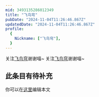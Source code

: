 ```yaml
---
mid: 3493135286012349
title: "飞鸟穹"
pubDate: "2024-11-04T11:26:46.867Z"
updatedDate: "2024-11-04T11:26:46.867Z"
profile:
  {
    Nickname: ["飞鸟穹"],
  }
---
```


关注[飞鸟穹](https://space.bilibili.com/3493135286012349)谢谢喵~ 关注[飞鸟穹](https://space.bilibili.com/3493135286012349)谢谢喵~

## 此条目有待补充
你可以在[这里](https://github.com/Yuhanawa/VTuber.ICU/edit/master/src/content/v/飞鸟穹/index.md)编辑本文
